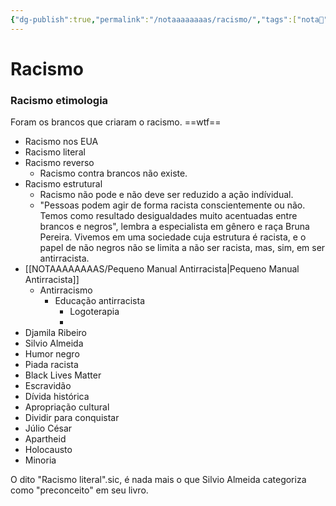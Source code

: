 ```yaml
---
{"dg-publish":true,"permalink":"/notaaaaaaaas/racismo/","tags":["nota🔹"],"updated":"2024-10-31T01:50:46.343-03:00"}
---
```


# Racismo

### Racismo etimologia

Foram os brancos que criaram o racismo. ==wtf==
- Racismo nos EUA
- Racismo literal
- Racismo reverso
	- Racismo contra brancos não existe.
- Racismo estrutural
	- Racismo não pode e não deve ser reduzido a ação indívidual.
	- "Pessoas podem agir de forma racista conscientemente ou não. Temos como resultado desigualdades muito acentuadas entre brancos e negros", lembra a especialista em gênero e raça Bruna Pereira. Vivemos em uma sociedade cuja estrutura é racista, e o papel de não negros não se limita a não ser racista, mas, sim, em ser antirracista.
- [[NOTAAAAAAAAS/Pequeno Manual Antirracista\|Pequeno Manual Antirracista]]
	- Antirracismo
		- Educação antirracista
			- Logoterapia
			- 
- Djamila Ribeiro
- Silvio Almeida
- Humor negro
- Piada racista
- Black Lives Matter
- Escravidão
- Dívida histórica
- Apropriação cultural
- Dividir para conquistar
- Júlio César
- Apartheid
- Holocausto
- Minoria

O dito "Racismo literal".sic, é nada mais o que Silvio Almeida categoriza como "preconceito" em seu livro.

### 